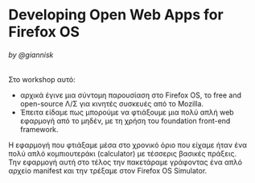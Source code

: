 # Developing Open Web Apps for Firefox OS
###### by @giannisk 
Στο workshop αυτό:
- αρχικά έγινε μια σύντομη παρουσίαση στο Firefox OS, το free and open-source Λ/Σ για κινητές συσκευές από το Mozilla.
- Έπειτα είδαμε πως μπορούμε να φτιάξουμε μια πολύ απλή web εφαρμογή από το μηδέν, με τη χρήση του foundation front-end framework.

Η εφαρμογή που φτιάξαμε μέσα στο χρονικό όριο που είχαμε ήταν ένα πολύ απλό κομπιουτεράκι (calculator) με τέσσερις βασικές πράξεις.  
Την εφαρμογή αυτή στο τέλος την πακετάραμε γράφοντας ένα απλό αρχείο manifest και την τρέξαμε στον Firefox OS Simulator.
